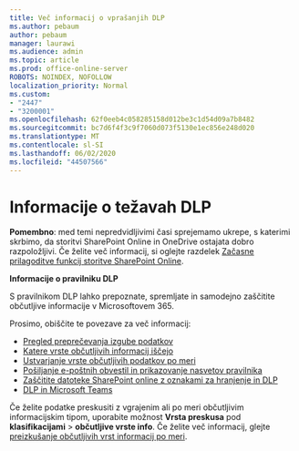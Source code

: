 ```yaml
---
title: Več informacij o vprašanjih DLP
ms.author: pebaum
author: pebaum
manager: laurawi
ms.audience: admin
ms.topic: article
ms.prod: office-online-server
ROBOTS: NOINDEX, NOFOLLOW
localization_priority: Normal
ms.custom:
- "2447"
- "3200001"
ms.openlocfilehash: 62f0eeb4c058285158d012be3c1d54d09a7b8482
ms.sourcegitcommit: bc7d6f4f3c9f7060d073f5130e1ec856e248d020
ms.translationtype: MT
ms.contentlocale: sl-SI
ms.lasthandoff: 06/02/2020
ms.locfileid: "44507566"
---
```

# <a name="information-about-dlp-issues"></a>Informacije o težavah DLP

**Pomembno**: med temi nepredvidljivimi časi sprejemamo ukrepe, s katerimi skrbimo, da storitvi SharePoint Online in OneDrive ostajata dobro razpoložljivi. Če želite več informacij, si oglejte razdelek [Začasne prilagoditve funkcij storitve SharePoint Online](https://aka.ms/ODSPAdjustments).

**Informacije o pravilniku DLP**

S pravilnikom DLP lahko prepoznate, spremljate in samodejno zaščitite občutljive informacije v Microsoftovem 365.

Prosimo, obiščite te povezave za več informacij:

- [Pregled preprečevanja izgube podatkov](https://docs.microsoft.com/microsoft-365/compliance/data-loss-prevention-policies)
- [Katere vrste občutljivih informacij iščejo](https://docs.microsoft.com/microsoft-365/compliance/sensitive-information-type-entity-definitions)
- [Ustvarjanje vrste občutljivih podatkov po meri](https://docs.microsoft.com/microsoft-365/compliance/create-a-custom-sensitive-information-type)
- [Pošiljanje e-poštnih obvestil in prikazovanje nasvetov pravilnika](https://docs.microsoft.com/microsoft-365/compliance/use-notifications-and-policy-tips)
- [Zaščitite datoteke SharePoint online z oznakami za hranjenje in DLP](https://docs.microsoft.com/microsoft-365/compliance/protect-sharepoint-online-files-with-office-365-labels-and-dlp)
- [DLP in Microsoft Teams](https://docs.microsoft.com/microsoft-365/compliance/dlp-microsoft-teams)

Če želite podatke preskusiti z vgrajenim ali po meri občutljivim informacijskim tipom, uporabite možnost **Vrsta preskusa** pod **klasifikacijami**  >  **občutljive vrste info**. Če želite več informacij, glejte [preizkušanje občutljivih vrst informacij po meri](https://docs.microsoft.com/microsoft-365/compliance/create-a-custom-sensitive-information-type#create-custom-sensitive-information-types-in-the-security--compliance-center).